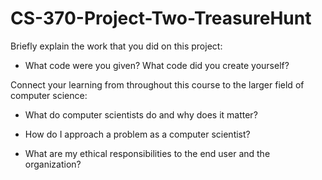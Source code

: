 # CS-370-Project-Two-TreasureHunt

Briefly explain the work that you did on this project: 

- What code were you given? What code did you create yourself?


Connect your learning from throughout this course to the larger field of computer science:


- What do computer scientists do and why does it matter?


- How do I approach a problem as a computer scientist?


- What are my ethical responsibilities to the end user and the organization?
